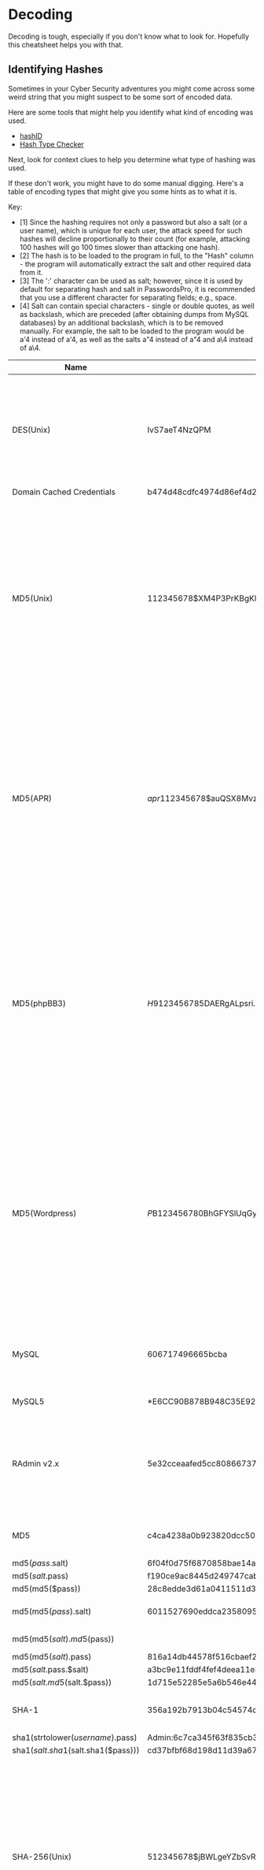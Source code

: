 # Decoding

Decoding is tough, especially if you don't know what to look for. Hopefully this cheatsheet helps you with that.

## Identifying Hashes
Sometimes in your Cyber Security adventures you might come across some weird string that you might suspect to be some sort of encoded data.

Here are some tools that might help you identify what kind of encoding was used.
- [hashID](https://github.com/psypanda/hashID)
- [Hash Type Checker](https://md5hashing.net/hash_type_checker/)

Next, look for context clues to help you determine what type of hashing was used.

If these don't work, you might have to do some manual digging.
Here's a table of encoding types that might give you some hints as to what it is.

Key:
- [1] Since the hashing requires not only a password but also a salt (or a user name), which is unique for each user, the attack speed for such hashes will decline proportionally to their count (for example, attacking
100 hashes will go 100 times slower than attacking one hash).
- [2] The hash is to be loaded to the program in full, to the "Hash" column - the program will automatically extract the salt and other required data from it.
- [3] The ':' character can be used as salt; however, since it is used by default for separating hash and salt in PasswordsPro, it is recommended that you use a different character for separating fields; e.g., space.
- [4] Salt can contain special characters - single or double quotes, as well as backslash, which are preceded (after obtaining dumps from MySQL databases) by an additional backslash, which is to be removed manually. For
example, the salt to be loaded to the program would be a'4 instead of a\'4, as well as the salts a"4 instead of a\"4 and a\4 instead of a\\4.

|Name|Example|Use|Length|Description|Algorithm|Key|
|-|-|-|-|-|-|-|
|DES(Unix)|IvS7aeT4NzQPM|Used in Linux and other similar OS|13 characters|The first two characters are the salt (random characters; in our example the salt is the string "Iv"), then there follows the actual hash||[1] [2]|
|Domain Cached Credentials|b474d48cdfc4974d86ef4d24904cdd91|Used for caching passwords of Windows domain|16 bytes||MD4(MD4(Unicode($pass)).Unicode(strtolower($username)))|[1]|
|MD5(Unix)|$1$12345678$XM4P3PrKBgKNnTaqG9P0T/|Used in Linux and other similar OS|34 characters|The hash begins with the $1$ signature, then there goes the salt (up to 8 random characters; in our example the salt is the string "12345678"), then there goes one more $ character, followed by the actual hash|Actually that is a loop calling the MD5 algorithm 2000 times|[1] [2]|
|MD5(APR)|$apr1$12345678$auQSX8Mvzt.tdBi4y6Xgj.|Used in Linux and other similar OS|37 characters|The hash begins with the $apr1$ signature, then there goes the salt (up to 8 random characters; in our example the salt is the string "12345678"), then there goes one more $ character, followed by the actual hash|Actually that is a loop calling the MD5 algorithm 2000 times|[1] [2]|
|MD5(phpBB3)|$H$9123456785DAERgALpsri.D9z3ht120|Used in phpBB 3.x.x.|34 characters|The hash begins with the $H$ signature, then there goes one character (most often the number '9'), then there goes the salt (8 random characters; in our example the salt is the string "12345678"), followed by the actual hash|Actually that is a loop calling the MD5 algorithm 2048 times|[1] [2]|
|MD5(Wordpress)|$P$B123456780BhGFYSlUqGyE6ErKErL01|Used in Wordpress|34 characters|The hash begins with the $P$ signature, then there goes one character (most often the number 'B'), then there goes the salt (8 random characters; in our example the salt is the string "12345678"), followed by the actual hash|Actually that is a loop calling the MD5 algorithm 8192 times|[1] [2]|
|MySQL|606717496665bcba|Used in the old versions of MySQL|  8 bytes|The hash consists of two DWORDs, each not exceeding the value of 0x7fffffff|||
|MySQL5|*E6CC90B878B948C35E92B003C792C46C58C4AF40|Used in the new versions of MySQL|20 bytes|SHA-1(SHA-1($pass))|The hashes are to be loaded to the program without the asterisk that stands in the beginning of each hash||
|RAdmin v2.x|5e32cceaafed5cc80866737dfb212d7f|Used in the application Remote Administrator v2.x|16 bytes|The password is padded with zeros to the length of 100 bytes, then that entire string is hashed with the MD5 algorithm|||
|MD5|c4ca4238a0b923820dcc509a6f75849b|Used in phpBB v2.x, Joomla version below 1.0.13 and many other forums and CMS| 16 bytes|Same as the md5() function in PHP|||
|md5($pass.$salt)|6f04f0d75f6870858bae14ac0b6d9f73:1234|Used in WB News, Joomla version 1.0.13 and higher|16 bytes|   ||[1]|
|md5($salt.$pass)|f190ce9ac8445d249747cab7be43f7d5:12|Used in osCommerce, AEF, Gallery and other CMS|16 bytes|||[1]|
|md5(md5($pass))|28c8edde3d61a0411511d3b1866f0636|Used in e107, DLE, AVE, Diferior, Koobi and other CMS|16 bytes|  |||
|md5(md5($pass).$salt)|6011527690eddca23580955c216b1fd2:wQ6|  Used in vBulletin, IceBB|16 bytes|||[1] [3] [4]|
|md5(md5($salt).md5($pass))|   |81f87275dd805aa018df8befe09fe9f8:wH6_S|Used in IPB|16 bytes| |[1] [3]|
|md5(md5($salt).$pass)|816a14db44578f516cbaef25bd8d8296:1234|Used in MyBB|16 bytes|||[1]|
|md5($salt.$pass.$salt)|a3bc9e11fddf4fef4deea11e33668eab:1234|Used in TBDev|16 bytes|||[1]|
|md5($salt.md5($salt.$pass))|1d715e52285e5a6b546e442792652c8a:1234|Used in DLP|16 bytes|   ||[1]|
|SHA-1|356a192b7913b04c54574d18c28d46e6395428ab|Used in many forums and CMS|20 bytes|Same as the sha1() function in PHP| ||
|sha1(strtolower($username).$pass)| Admin:6c7ca345f63f835cb353ff15bd6c5e052ec08e7a|Used in SMF|20 bytes|||[1]|
|sha1($salt.sha1($salt.sha1($pass)))|cd37bfbf68d198d11d39a67158c0c9cddf34573b:1234|Used in Woltlab BB|20 bytes|||[1]|
|SHA-256(Unix)|$5$12345678$jBWLgeYZbSvREnuBr5s3gp13vqiKSNK1rkTk9zYE1v0|Used in Linux and other similar OS|55 characters|The hash begins with the $5$ signature, then there goes the salt (up to 8 random characters; in our example the salt is the string "12345678"), then there goes one more $ character, followed by the actual hash|Actually that is a loop calling the SHA-256 algorithm 5000 times|[1] [2]|
|SHA-512(Unix)|$6$12345678$U6Yv5E1lWn6mEESzKen42o6rbEmFNLlq6Ik9X3reMXY3doKEuxrcDohKUx0Oxf44aeTIxGEjssvtT1aKyZHjs|Used in Linux and other similar OS|98 characters|The hash begins with the $6$ signature, then there goes the salt (up to 8 random characters; in our example the salt is the string "12345678"), then there goes one more $ character, followed by the actual hash| Actually that is a loop calling the SHA-512 algorithm 5000 times|[1] [2]|
|SHA-1(Django) = sha1($salt.$pass)|sha1$12345678$90fbbcf2b72b5973ae42cd3a19ab4ae8a1bd210b|12345678 is salt (in the hexadecimal format), 90fbbcf2b72b5973ae42cd3a19ab4ae8a1bd210b is SHA-1 hash.|||
|SHA-256(Django) = SHA-256($salt.$pass)| sha256$12345678$154c4c511cbb166a317c247a839e46cac6d9208af5b015e1867a84cd9a56007b|12345678 is salt (in the hexadecimal format),154c4c511cbb166a317c247a839e46cac6d9208af5b015e1867a84cd9a56007b is SHA-256 hash.|   |   |
|SHA-384(Django) = SHA-384($salt.$pass)|sha384$12345678$c0be393a500c7d42b1bd03a1a0a76302f7f472fc132f11ea6373659d0bd8675d04e12d8016d83001c327f0ab70843dd5|12345678 is salt (in the hexadecimal format), c0be393a500c7d42b1bd03a1a0a76302f7f472fc132f11ea6373659d0bd8675d04e12d8016d83001c327f0ab70843dd5 is SHA-384 hash.|   |   |
|SHA-1(ManGOS)|   | ||  |sha1(strtoupper($username).':'.$pass)|   |
|SHA-1(ManGOS2)|   | ||  |sha1($username.':'.$pass)|   |
|MD5(Custom)|   | ||  |'=='.md5(md5(md5($pass).md5($pass).md5($pass).md5($pass)))|   |
|md5(3 x strtoupper(md5($pass)))|   | ||  |md5(strtoupper(md5(strtoupper(md5(strtoupper(md5($pass)))))))|   |

## Steganography
> The practice of concealing messages or information within other nonsecret text or data

For every file given, use UNIX's `file` command to first determine what type of file you are looking at.

Some other useful commands would be `strings` or `grep`.

Some tools that are applicable to all files that might have stuff hidden in them would be `foremost` or `binwalk`.

### Images
Some tools specific to images would be `stepic`, `steghide`, or `stegdetect`.

Tools
- Digital Ink Toolkit
- GIMP
- Photoshop

### Audio
Tools
- Audacity

Thanks for reading!
